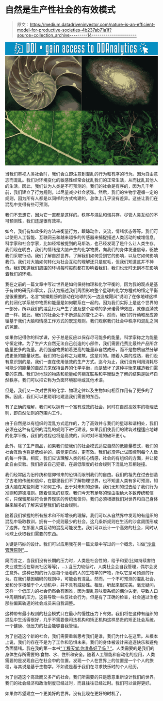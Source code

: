 # 自然是生产性社会的有效模式

> 原文：<https://medium.datadriveninvestor.com/nature-is-an-efficient-model-for-productive-societies-4b237ab71a1f?source=collection_archive---------14----------------------->

[![](img/7d41e63672004de934b175b90484ea1c.png)](http://www.track.datadriveninvestor.com/1126B)![](img/3e4733eda6a091df95223aedb65b2828.png)

当我们审视人类社会时，我们会立即注意到混乱的行为和有序的行为。因为自由意志而混乱。我们对环境变化的敏感性经常会扰乱我们的正常生活，从而扰乱其他人的生活。因此，我们认为人类是不可预测的。我们的社会是有序的，因为几千年前，我们建立了行为规则，以尽量减少社会紧张。然后，我们的生物学遵循一定的规则，因为所有人都是以同样的方式构建的，总体上几乎没有差异。这些让我们在混乱中变得有些可预测。

我们不去想它，因为它一直都是这样的。秩序与混乱和谐共存。尽管人类互动的不可预测性，我们还是很有效率。

如今，我们有如此多的方法来衡量行为，跟踪动作，交流，情绪状态等等。我们可以使用人工智能、互联网云和越来越多的传感器来捕捉描述人类活动的成堆信息。科学家和社会学家，比如经常被提到的马斯洛，也已经发现了是什么让人类生存。我们现在明白，我们的情绪是大脑产生的化学物质，向我们的身体发送信号，驱使我们采取行动。我们了解自然世界，了解我们如何受到它的影响，以及它如何影响我们。我们对大脑如何转化为社会互动的理解还只是皮毛，但我们知道这并不神奇。我们知道我们周围的环境每时每刻都在影响着我们，我们也无时无刻不在影响着我们的环境。

我在之前的一篇文章中写过世界是如何保持物理和化学平衡的。因为我的观点是基于有效的研究和事实，我认为描述我们周围影响整个星球的化学方程式的恒定平衡是很重要的。名言“蝴蝶翅膀的颤动在地球的另一边造成飓风”说明了在像地球这样的封闭化学系统中物质和能量是如何联系在一起的。因为我们实际上是这个世界的一部分，所以我们的混乱行为产生了波及整个星球的多米诺骨牌效应，就像涟漪效应一样。因此，我们的社会处于不断混乱的变化之中。然而，我们的行动和反应遵循基于我们大脑和情感工作方式的既定规则。我们观察我们社会中秩序和混乱之间的芭蕾。

如果你记得你的科学课，分子总是反应以保存尽可能多的能量。科学家称之为能量守恒定律。为了生产大自然无法自己创造的小部件，我们需要花费比最终产品所含能量更多的能量。我们强迫物质朝着更高的能量非自然成形，而不是物质自然分解成更低的能量状态。我们的社会称之为建筑，这是对的。随着人类的成熟，我们没有意识到的是，我们一直在使用低效的生产方式。迄今为止，我们没有利用消耗尽可能少的能量的自然力来保持世界的化学平衡，而是破坏了这种平衡来建造我们需要的东西。我们对地球的物质和能量如何相互联系和平衡缺乏了解的结果是破坏自然秩序。我们可以把它称为负面环境影响或其他术语。

但是，我们又一次对世界的化学、物理定律以及生物如何相互作用有了更多的了解。因此，我们可以更聪明地建造我们需要的东西。

有了正确的理解，我们可以拥有一个富有成效的社会，同时在自然高效率的物理法则，即自然法则的范围内工作。

由于自然是以有组织的混乱方式运作的，为了高效并与我们的星球和谐相处，我们必须在这种有组织的混乱的规则下进行建设。如果我们使我们的建筑过程适应地球的化学平衡，我们的过程也将是高效的，同时对环境的破坏更小。

此外，除了生产商品，如果我们使我们的社会模式适应自然的低能量模式，我们的社会互动也将是低维护的，感觉更自然，更有效。我们必须停止试图控制每个人做的每一件事。相反，我们应该理解人类的核心情感，社会的有组织的方面，并让彼此自由实验。我们应该自己犯错，在最低限度的社会规则下混乱地互相碰撞。

我们经常因为旧传统和信仰带来的恐惧而限制我们的自由。我们的祖先在过去创造了古老的传统和信仰，在那里我们不了解物理世界，也不知道人类有多可预测，知道大脑在某些刺激下如何工作。出于对未知的恐惧，我们无知的过去给了我们行为准则和道德准则。随着信息的获取，我们今天有足够的理由拒绝大多数传统和信仰，只保留那些符合世界现实的传统和信仰。我们必须根据我们对世界和自己身体越来越多的了解来调整我们的社会规则。

随着我们掌握的所有技术和不断增长的理解，我们可以从自然界中发现的有组织的混乱中吸取教训，拥有一个规则最少的社会。这几条新规则在生活的沙盒周围形成了边界，在那里人类互动的混乱可能发生。我们可以设计一个高效的社会，同时从地球上获取我们需要的东西。

关键是巧妙的设计。我们可以应用我在另一篇文章中写过的一个概念，叫做[“沙盒管理原则”](https://medium.com/datadriveninvestor/the-importance-of-seeing-the-world-as-a-chemical-system-9bca0c52587c)。。

简而言之，当我们没有长期的压力时，人类是社会性的，给予和爱(比如持续害怕失业或生活在帮派社区等等)。…).当压力较低时，人类社会会自我管理，偶尔会发生意外。这种已知的行为是每个活着的人的生物学的产物，所以它是可预测的行为。在我们基因编码的规则中，可能会有混乱。然而，一个不可预测的混乱社会，爱和分享根植于个人动机中，并不具有威胁性。相反，听起来很完美。毫无疑问，这样一个低压力的社会仍然会有困难，因为混乱意味着系统的偶尔失衡，导致人口中周期性的压力，这将导致一些反社会行为。但是有了正确的检查，社会通过治愈那些偏离轨道的社会成员来自我调整。

这种带有最小规则的社会模式只在最小的慢性压力下有效。我们将在这种有组织的混乱中生活得很好，几乎不需要像司法机构和矫正机构这样昂贵的矫正社会系统。一个健康、低压力的社会能够自我管理。

为了创造这个新的社会，我们需要重新思考我们是谁，我们为什么在这里。从根本上说，我们的存在不是为了工作和恐惧未来。我们的身体被设计来追逐快乐和避免负面情绪。我在我的第一本书[“工程天堂:你准备好了吗？”](https://www.amazon.com/Engineering-Paradise-Are-You-Ready/dp/1773705784)。人类需要的是我们的身体生存所需要的:食物、水、住所和安全。随着人工智能和自动化的应用，人类需要的是发现自己在社会中的位置。发现一个人在世界上的位置是一个个人的旅程，与其说是基于生物学，不如说是基于我们在寻求快乐时的个人经历。

为了创造这个高效而又多产的社会，我们所需要的只是愿意重新设计我们的世界。我们的社会经济和政治制度已经过时，而且往往已经过时。我们可以做得更好。

如果你希望建立一个更美好的世界，没有比现在更好的时机了。